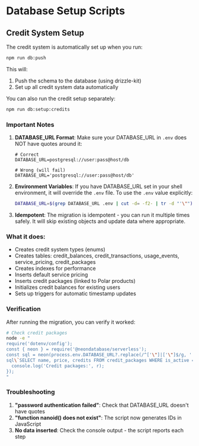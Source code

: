 # Database Setup Scripts

## Credit System Setup

The credit system is automatically set up when you run:

```bash
npm run db:push
```

This will:
1. Push the schema to the database (using drizzle-kit)
2. Set up all credit system data automatically

You can also run the credit setup separately:

```bash
npm run db:setup:credits
```

### Important Notes

1. **DATABASE_URL Format**: Make sure your DATABASE_URL in `.env` does NOT have quotes around it:
   ```
   # Correct
   DATABASE_URL=postgresql://user:pass@host/db
   
   # Wrong (will fail)
   DATABASE_URL='postgresql://user:pass@host/db'
   ```

2. **Environment Variables**: If you have DATABASE_URL set in your shell environment, it will override the `.env` file. To use the `.env` value explicitly:
   ```bash
   DATABASE_URL=$(grep DATABASE_URL .env | cut -d= -f2- | tr -d "'\"") npm run db:setup:credits
   ```

3. **Idempotent**: The migration is idempotent - you can run it multiple times safely. It will skip existing objects and update data where appropriate.

### What it does:

- Creates credit system types (enums)
- Creates tables: credit_balances, credit_transactions, usage_events, service_pricing, credit_packages
- Creates indexes for performance
- Inserts default service pricing
- Inserts credit packages (linked to Polar products)
- Initializes credit balances for existing users
- Sets up triggers for automatic timestamp updates

### Verification

After running the migration, you can verify it worked:

```bash
# Check credit packages
node -e "
require('dotenv/config');
const { neon } = require('@neondatabase/serverless');
const sql = neon(process.env.DATABASE_URL?.replace(/^['\"]|['\"]$/g, ''));
sql\`SELECT name, price, credits FROM credit_packages WHERE is_active = true ORDER BY price\`.then(r => {
  console.log('Credit packages:', r);
});
"
```

### Troubleshooting

1. **"password authentication failed"**: Check that DATABASE_URL doesn't have quotes
2. **"function nanoid() does not exist"**: The script now generates IDs in JavaScript
3. **No data inserted**: Check the console output - the script reports each step
